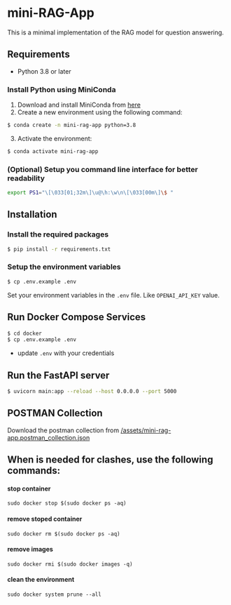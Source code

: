 # mini-RAG-App

This is a minimal implementation of the RAG model for question answering.

## Requirements

- Python 3.8 or later

### Install Python using MiniConda

1. Download and install MiniConda from [here](https://docs.anaconda.com/free/miniconda/#quick-command-line-install)
2. Create a new environment using the following command:

```bash
$ conda create -n mini-rag-app python=3.8
```

3. Activate the environment:

```bash
$ conda activate mini-rag-app
```

### (Optional) Setup you command line interface for better readability

```bash
export PS1="\[\033[01;32m\]\u@\h:\w\n\[\033[00m\]\$ "
```

## Installation

### Install the required packages

```bash
$ pip install -r requirements.txt
```

### Setup the environment variables

```bash
$ cp .env.example .env
```

Set your environment variables in the `.env` file. Like `OPENAI_API_KEY` value.

## Run Docker Compose Services

```bash
$ cd docker
$ cp .env.example .env
```

- update `.env` with your credentials

## Run the FastAPI server

```bash
$ uvicorn main:app --reload --host 0.0.0.0 --port 5000
```

## POSTMAN Collection

Download the postman collection from [/assets/mini-rag-app.postman_collection.json](/assets/mini-rag-app.postman_collection.json)

## When is needed for clashes, use the following commands:

#### stop container

`sudo docker stop $(sudo docker ps -aq)`

#### remove stoped container

`sudo docker rm $(sudo docker ps -aq)`

#### remove images

`sudo docker rmi $(sudo docker images -q)`

#### clean the environment

`sudo docker system prune --all`
